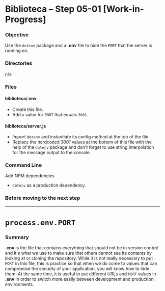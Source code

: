 # Biblioteca – Step 05-01 [Work-in-Progress]

### Objective
Use the `dotenv` package and a **.env** file to hide the `PORT` that the server is running on.

### Directories
n/a

### Files
#### biblioteca/.env
* Create this file.
* Add a value for `PORT` that equals `3001`.

#### biblioteca/server.js
* _Import_ `dotenv` and instantiate its config method at the top of the file.
* Replace the hardcoded _3001_ values at the bottom of this file with the help of the `dotenv` package and don't forget to use string interpolation for the message output to the console. 

### Command Line
Add NPM dependencies
* `dotenv` as a production dependency.

### Before moving to the next step


___

# `process.env.PORT`

### Summary
**.env** is the file that contains everything that should not be in version control and it's what we use to make sure that others cannot see its contents by looking at or cloning the repository. While it is not really necessary to put `PORT` in this file, this is practice so that when we do come to values that can compromise the security of your application, you will know how to hide them. At the same time, it is useful to put different URLs and `PORT` values in **.env** in order to switch more easily between development and production environments.